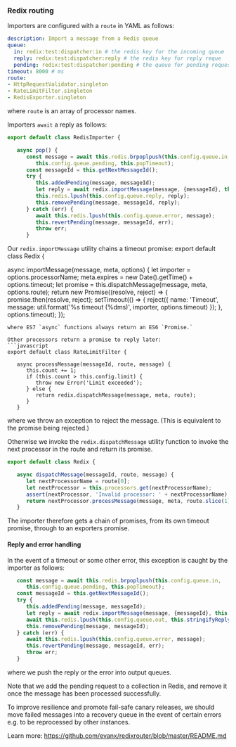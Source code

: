 ### Redix routing

Importers are configured with a `route` in YAML as follows:
```yaml
description: Import a message from a Redis queue
queue:
  in: redix:test:dispatcher:in # the redis key for the incoming queue
  reply: redix:test:dispatcher:reply # the redis key for reply reque
  pending: redix:test:dispatcher:pending # the queue for pending requests
timeout: 8000 # ms
route:
- HttpRequestValidator.singleton
- RateLimitFilter.singleton
- RedisExporter.singleton
```
where `route` is an array of processor names.

Importers `await` a reply as follows:
```javascript
export default class RedisImporter {

   async pop() {
      const message = await this.redis.brpoplpush(this.config.queue.in,
         this.config.queue.pending, this.popTimeout);
      const messageId = this.getNextMessageId();
      try {
         this.addedPending(message, messageId);
         let reply = await redix.importMessage(message, {messageId}, this.config);
         this.redis.lpush(this.config.queue.reply, reply);
         this.removePending(message, messageId, reply);
      } catch (err) {
         await this.redis.lpush(this.config.queue.error, message);
         this.revertPending(message, messageId, err);
         throw err;
      }
```

Our `redix.importMessage` utility chains a timeout promise:
export default class Redix {

   async importMessage(message, meta, options) {
      let importer = options.processorName;
      meta.expires = new Date().getTime() + options.timeout;
      let promise = this.dispatchMessage(message, meta, options.route);
      return new Promise((resolve, reject) => {
         promise.then(resolve, reject);
         setTimeout(() => {
            reject({
               name: 'Timeout',
               message: util.format('%s timeout (%dms)', importer, options.timeout)
            });
         }, options.timeout);
      });
```
where ES7 `async` functions always return an ES6 `Promise.`

Other processors return a promise to reply later:
```javascript
export default class RateLimitFilter {

   async processMessage(messageId, route, message) {
      this.count += 1;
      if (this.count > this.config.limit) {
         throw new Error('Limit exceeded');
      } else {
         return redix.dispatchMessage(message, meta, route);
      }
   }
```
where we throw an exception to reject the message. (This is equivalent to the promise being rejected.)

Otherwise we invoke the `redix.dispatchMessage` utility function to invoke the next processor in the route and return its promise.

```javascript
export default class Redix {

   async dispatchMessage(messageId, route, message) {
      let nextProcessorName = route[0];
      let nextProcessor = this.processors.get(nextProcessorName);
      assert(nextProcessor, 'Invalid processor: ' + nextProcessorName);
      return nextProcessor.processMessage(message, meta, route.slice(1));
   }
```

The importer therefore gets a chain of promises, from its own timeout promise, through to an exporters promise.


#### Reply and error handling

In the event of a timeout or some other error, this exception is caught by the importer as follows:
```javascript
   const message = await this.redis.brpoplpush(this.config.queue.in,
      this.config.queue.pending, this.popTimeout);
   const messageId = this.getNextMessageId();
   try {
      this.addedPending(message, messageId);
      let reply = await redix.importMessage(message, {messageId}, this.config);
      await this.redis.lpush(this.config.queue.out, this.stringifyReply(reply));
      this.removePending(message, messageId);
   } catch (err) {
      await this.redis.lpush(this.config.queue.error, message);
      this.revertPending(message, messageId, err);
      throw err;
   }
```
where we push the reply or the error into output queues.


Note that we add the pending request to a collection in Redis, and remove it once the message has been processed successfully.

To improve resilience and promote fail-safe canary releases, we should move failed messages into a recovery queue in the event of certain errors e.g. to be reprocessed by other instances.

Learn more: https://github.com/evanx/redixrouter/blob/master/README.md

